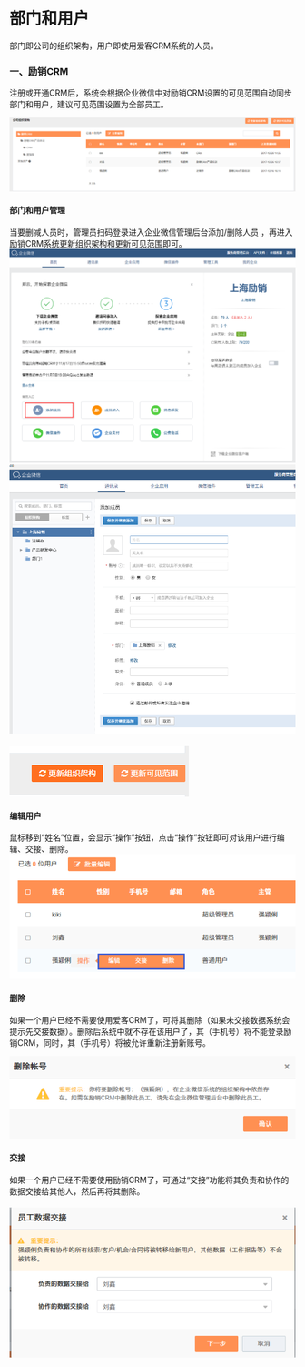 # 部门和用户

部门即公司的组织架构，用户即使用爱客CRM系统的人员。

### 一、励销CRM

注册或开通CRM后，系统会根据企业微信中对励销CRM设置的可见范围自动同步部门和用户，建议可见范围设置为全部员工。

![](/assets/lix组织架构4.png)

#### 部门和用户管理

当要删减人员时，管理员扫码登录进入企业微信管理后台添加/删除人员 ，再进入励销CRM系统更新组织架构和更新可见范围即可。![](/assets/lx企业微信组织架构.png)![](/assets/lix组织架构3.png)

#### ![](/assets/lix组织架构5.png)

#### 编辑用户

鼠标移到“姓名”位置，会显示“操作”按钮，点击“操作”按钮即可对该用户进行编辑、交接、删除。![](/assets/lix编辑用户.png)

#### 删除

如果一个用户已经不需要使用爱客CRM了，可将其删除（如果未交接数据系统会提示先交接数据）。删除后系统中就不存在该用户了，其（手机号）将不能登录励销CRM，同时，其（手机号）将被允许重新注册新账号。

![](/assets/lix用户删除.png)

#### 交接

如果一个用户已经不需要使用励销CRM了，可通过“交接”功能将其负责和协作的数据交接给其他人，然后再将其删除。

#### ![](/assets/lix用户交接.png)




